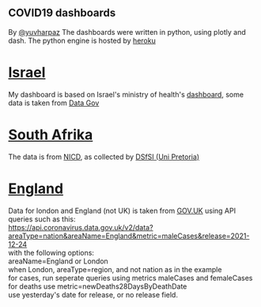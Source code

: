 ## COVID19 dashboards
By [@yuvharpaz](https://twitter.com/yuvharpaz)
The dashboards were written in python, using plotly and dash. The python engine is hosted by [heroku](https://www.heroku.com/)
# [Israel](https://covid-israel.herokuapp.com/)
My dashboard is based on Israel's ministry of health's [dashboard](https://datadashboard.health.gov.il/COVID-19/general?utm_source=go.gov.il&utm_medium=referral), some data is taken from [Data Gov](https://data.gov.il/dataset/covid-19)
# [South Afrika](https://sa-covid.herokuapp.com/)
The data is from [NICD](https://www.nicd.ac.za/diseases-a-z-index/disease-index-covid-19/surveillance-reports/daily-hospital-surveillance-datcov-report/), as collected by [DSfSI (Uni Pretoria)](https://github.com/dsfsi/covid19za)
# [England](https://uk-covid.herokuapp.com/)
Data for london and England (not UK) is taken from [GOV.UK](https://coronavirus.data.gov.uk/details/download) using API queries such as this: 
<br>
https://api.coronavirus.data.gov.uk/v2/data?areaType=nation&areaName=England&metric=maleCases&release=2021-12-24
<br>
with the following options:
<br>
areaName=England or London<br>
when London, areaType=region, and not nation as in the example<br>
for cases, run seperate queries using metrics maleCases and femaleCases<br>
for deaths use metric=newDeaths28DaysByDeathDate<br>
use yesterday's date for release, or no release field.
